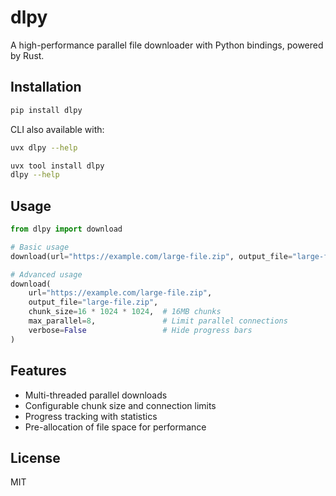 # dlpy

A high-performance parallel file downloader with Python bindings, powered by Rust.

## Installation

```bash
pip install dlpy
```

CLI also available with:
```bash
uvx dlpy --help

uvx tool install dlpy
dlpy --help
```

## Usage

```python
from dlpy import download

# Basic usage
download(url="https://example.com/large-file.zip", output_file="large-file.zip")

# Advanced usage
download(
    url="https://example.com/large-file.zip",
    output_file="large-file.zip",
    chunk_size=16 * 1024 * 1024,  # 16MB chunks
    max_parallel=8,               # Limit parallel connections
    verbose=False                 # Hide progress bars
)
```

## Features

- Multi-threaded parallel downloads
- Configurable chunk size and connection limits
- Progress tracking with statistics
- Pre-allocation of file space for performance

## License

MIT
